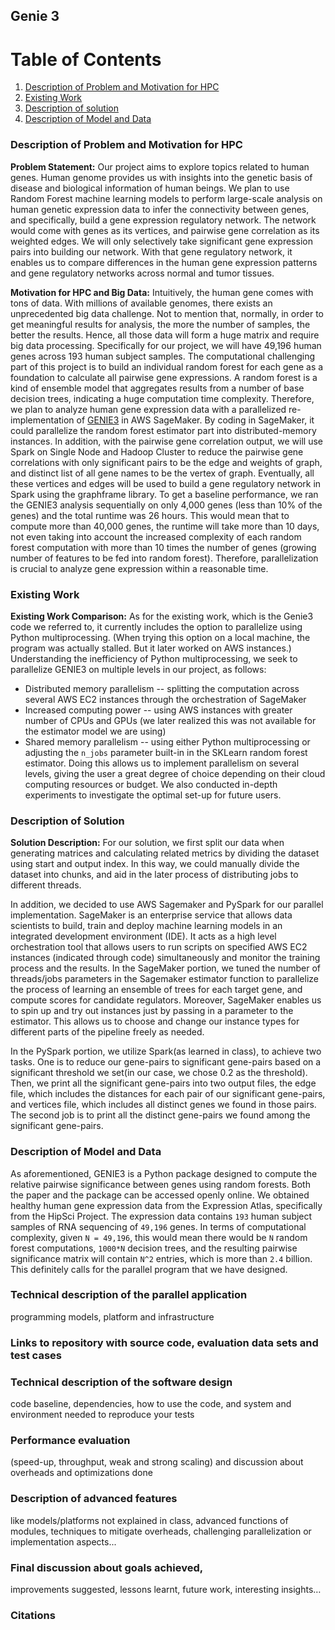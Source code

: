 ## Genie 3


# Table of Contents
1. [Description of Problem and Motivation for HPC](#introduction)
2. [Existing Work](#existing)
3. [Description of solution](#sol)
4. [Description of Model and Data](#model)




### Description of Problem and Motivation for HPC <a name="introduction"></a>

**Problem Statement:**
Our project aims to explore topics related to human genes. Human genome provides us with insights into the genetic basis of disease and biological information of human beings. We plan to use Random Forest machine learning models to perform large-scale analysis on human genetic expression data to infer the connectivity between genes, and specifically, build a gene expression regulatory network. The network would come with genes as its vertices, and pairwise gene correlation as its weighted edges. We will only selectively take significant gene expression pairs into building our network. With that gene regulatory network, it enables us to compare differences in the human gene expression patterns and gene regulatory networks across normal and tumor tissues. 


**Motivation for HPC and Big Data:**
Intuitively, the human gene comes with tons of data. With millions of available genomes, there exists an unprecedented big data challenge. Not to mention that, normally, in order to get meaningful results for analysis, the more the number of samples, the better the results. Hence, all those data will form a huge matrix and require big data processing.
Specifically for our project, we will have 49,196 human genes across 193 human subject samples. The computational challenging part of this project is to build an individual random forest for each gene as a foundation to calculate all pairwise gene expressions. A random forest is a kind of ensemble model that aggregates results from a number of base decision trees, indicating a huge computation time complexity. 
Therefore, we plan to analyze human gene expression data with a parallelized re-implementation of [GENIE3](https://github.com/vahuynh/GENIE3) in AWS SageMaker. By coding in SageMaker, it could parallelize the random forest estimator part into distributed-memory instances. 
In addition, with the pairwise gene correlation output, we will use Spark on Single Node and Hadoop Cluster to reduce the pairwise gene correlations with only significant pairs to be the edge and weights of graph, and distinct list of all gene names to be the vertex of graph. Eventually, all these vertices and edges will be used to build a gene regulatory network in Spark using the graphframe library.
To get a baseline performance, we ran the GENIE3 analysis sequentially on only 4,000 genes (less than 10% of the genes) and the total runtime was 26 hours. This would mean that to compute more than 40,000 genes, the runtime will take more than 10 days, not even taking into account the increased complexity of each random forest computation with more than 10 times the number of genes (growing number of features to be fed into random forest). Therefore, parallelization is crucial to analyze gene expression within a reasonable time.

### Existing Work <a name="existing"></a>

 
**Existing Work Comparison:**
As for the existing work, which is the Genie3 code we referred to, it currently includes the option to parallelize using Python multiprocessing. (When trying this option on a local machine, the program was actually stalled. But it later worked on AWS instances.) Understanding the inefficiency of Python multiprocessing, we seek to parallelize GENIE3 on multiple levels in our project, as follows:
* Distributed memory parallelism -- splitting the computation across several AWS EC2 instances through the orchestration of SageMaker
* Increased computing power -- using AWS instances with greater number of CPUs and GPUs (we later realized this was not available for the estimator model we are using)
* Shared memory parallelism -- using either Python multiprocessing or adjusting the `n_jobs` parameter built-in in the SKLearn random forest estimator.
Doing this allows us to implement parallelism on several levels, giving the user a great degree of choice depending on their cloud computing resources or budget. We also conducted in-depth experiments to investigate the optimal set-up for future users.


### Description of Solution <a name="sol"></a>

**Solution Description:**
For our solution, we first split our data when generating matrices and calculating related metrics by dividing the dataset using start and output index. In this way, we could manually divide the dataset into chunks, and aid in the later process of distributing jobs to different threads. 
 
In addition, we decided to use AWS Sagemaker and PySpark for our parallel implementation. 
SageMaker is an enterprise service that allows data scientists to build, train and deploy machine learning models in an integrated development environment (IDE). It acts as a high level orchestration tool that allows users to run scripts on specified AWS EC2 instances (indicated through code) simultaneously and monitor the training process and the results. In the SageMaker portion, we tuned the number of threads/jobs parameters in the Sagemaker estimator function to parallelize the process of learning an ensemble of trees for each target gene, and compute scores for candidate regulators. Moreover, SageMaker enables us to spin up and try out instances just by passing in a parameter to the estimator. This allows us to choose and change our instance types for different parts of the pipeline freely as needed.
 
In the PySpark portion, we utilize Spark(as learned in class), to achieve two tasks. One is to reduce our gene-pairs to significant gene-pairs based on a significant threshold we set(in our case, we chose 0.2 as the threshold). Then, we print all the significant gene-pairs into two output files, the edge file, which includes the distances for each pair of our significant gene-pairs, and vertices file, which includes all distinct genes we found in those pairs. The second job is to print all the distinct gene-pairs we found among the significant gene-pairs.


### Description of Model and Data <a name="model"></a>
As aforementioned, GENIE3 is a Python package designed to compute the relative pairwise significance between genes using random forests. Both the paper and the package can be accessed openly online. 
We obtained healthy human gene expression data from the Expression Atlas, specifically from the HipSci Project. The expression data contains `193` human subject samples of RNA sequencing of `49,196` genes. 
In terms of computational complexity, given `N = 49,196`, this would mean there would be `N` random forest computations, `1000*N` decision trees, and the resulting pairwise significance matrix will contain `N^2` entries, which is more than `2.4` billion. This definitely calls for the parallel program that we have designed.



### Technical description of the parallel application
programming models, platform and infrastructure

### Links to repository with source code, evaluation data sets and test cases

### Technical description of the software design
code baseline, dependencies, how to use the code, and system and environment needed to reproduce your tests

### Performance evaluation 
(speed-up, throughput, weak and strong scaling) and discussion about overheads and optimizations done

### Description of advanced features 
like models/platforms not explained in class, advanced functions of modules, techniques to mitigate overheads, challenging parallelization or implementation aspects...

### Final discussion about goals achieved, 
improvements suggested, lessons learnt, future work, interesting insights…

### Citations
